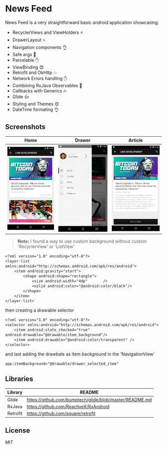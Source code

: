 # News Feed


News Feed is a very straightforward basic android application showcasing:

  - RecyclerViews and ViewHolders :zap:
  - DrawerLayout :star:
  - Navigation components :ok_hand:
  - Safe args :running:
  - Parcelable :raised_hand:
  - ViewBinding :heart_eyes:
  - Retrofit and OkHttp :boom:
  - Network Errors handling :raised_hand:
  - Combining RxJava Observables :clap:
  - Callbacks with Generics :fire:
  - Glide :thumbsup:
  - Styling and Themes :blush:
  - DateTime formating :ok_hand:

## Screenshots

Home            |  Drawer          |  Article
:-------------------------:|:-------------------------:|:-------------------------:
![](https://github.com/Ahmedc2l/news-feed/blob/master/Screenshot_1586253377.png)  |  ![](https://github.com/Ahmedc2l/news-feed/blob/master/Screenshot_1586598967.png) | ![](https://github.com/Ahmedc2l/news-feed/blob/master/Screenshot_1586253402.png)


>**Note:** I found a way to use custom background without custom 'RecyclerView' or 'ListView'
```
<?xml version="1.0" encoding="utf-8"?>
<layer-list xmlns:android="http://schemas.android.com/apk/res/android">
    <item android:gravity="start">
        <shape android:shape="rectangle">
            <size android:width="4dp"       />
            <solid android:color="@android:color/black"/>
        </shape>
    </item>
</layer-list>
```
then creating a drawable selector
```
<?xml version="1.0" encoding="utf-8"?>
<selector xmlns:android="http://schemas.android.com/apk/res/android">
    <item android:state_checked="true" android:drawable="@drawable/item_background"/>
    <item android:drawable="@android:color/transparent" />
</selector>
```
and last adding the drawbale as item background in the 'NavigationView'
```
app:itemBackground="@drawable/drawer_selected_item"
```



## Libraries

| Library | README |
| ------ | ------ |
| Glide | https://github.com/bumptech/glide/blob/master/README.md |
| RxJava | https://github.com/ReactiveX/RxAndroid |
| Retrofit | https://github.com/square/retrofit |

License
----

MIT
